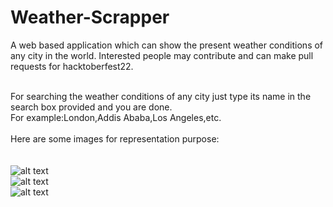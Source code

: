 # Weather-Scrapper
A web based application which can show the present weather conditions of any city in the world.
Interested people may contribute and can make pull requests for hacktoberfest22.</br></br>

For searching the weather conditions of any city just type its name in the search box provided and you are done.</br>
For example:London,Addis Ababa,Los Angeles,etc.</br></br>
Here are some images for representation purpose:</br></br></br>
![alt text](https://github.com/umarsalman/Weather-Scrapper/blob/master/ws1.PNG)</br>
![alt text](https://github.com/umarsalman/Weather-Scrapper/blob/master/ws2.PNG)</br>
![alt text](https://github.com/umarsalman/Weather-Scrapper/blob/master/ws3.PNG)</br>



